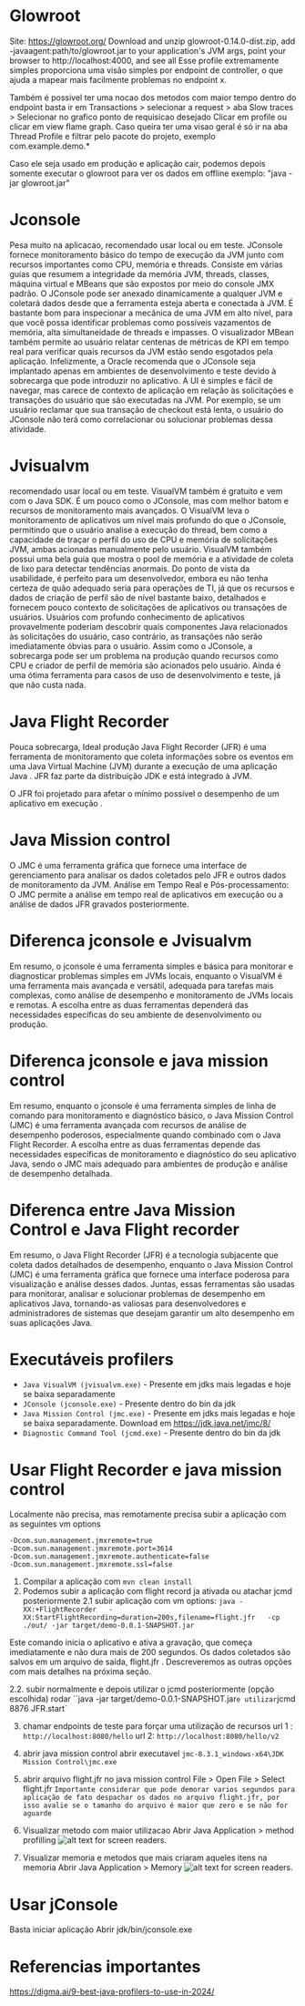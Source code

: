 # Glowroot
Site: https://glowroot.org/
Download and unzip glowroot-0.14.0-dist.zip, add -javaagent:path/to/glowroot.jar to your application's JVM args, point your browser to http://localhost:4000, and see all
Esse profile extremamente simples proporciona uma visão simples por endpoint de controller, o que ajuda a mapear mais facilmente problemas no endpoint x. 

Também é possivel ter uma nocao dos metodos com maior tempo dentro do endpoint basta ir em Transactions > selecionar a request > aba Slow traces > Selecionar no grafico ponto de requisicao desejado Clicar em profile ou clicar em view flame graph. 
Caso queira ter uma visao geral é só ir na aba Thread Profile e filtrar pelo pacote do projeto, exemplo com.example.demo.*

Caso ele seja usado em produção e aplicação cair, podemos depois somente executar o glowroot para ver os dados em offline exemplo: "java -jar glowroot.jar"

# Jconsole
Pesa muito na aplicacao, recomendado usar local ou em teste.
JConsole fornece monitoramento básico do tempo de execução da JVM junto com recursos importantes como CPU, memória e threads. Consiste em várias guias que resumem a integridade da memória JVM, threads, classes, máquina virtual e MBeans que são expostos por meio do console JMX padrão. O JConsole pode ser anexado dinamicamente a qualquer JVM e coletará dados desde que a ferramenta esteja aberta e conectada à JVM. É bastante bom para inspecionar a mecânica de uma JVM em alto nível, para que você possa identificar problemas como possíveis vazamentos de memória, alta simultaneidade de threads e impasses. O visualizador MBean também permite ao usuário relatar centenas de métricas de KPI em tempo real para verificar quais recursos da JVM estão sendo esgotados pela aplicação. Infelizmente, a Oracle recomenda que o JConsole seja implantado apenas em ambientes de desenvolvimento e teste devido à sobrecarga que pode introduzir no aplicativo. A UI é simples e fácil de navegar, mas carece de contexto de aplicação em relação às solicitações e transações do usuário que são executadas na JVM. Por exemplo, se um usuário reclamar que sua transação de checkout está lenta, o usuário do JConsole não terá como correlacionar ou solucionar problemas dessa atividade.

# Jvisualvm
recomendado usar local ou em teste.
VisualVM também é gratuito e vem com o Java SDK. É um pouco como o JConsole, mas com melhor batom e recursos de monitoramento mais avançados. O VisualVM leva o monitoramento de aplicativos um nível mais profundo do que o JConsole, permitindo que o usuário analise a execução do thread, bem como a capacidade de traçar o perfil do uso de CPU e memória de solicitações JVM, ambas acionadas manualmente pelo usuário. VisualVM também possui uma bela guia que mostra o pool de memória e a atividade de coleta de lixo para detectar tendências anormais. Do ponto de vista da usabilidade, é perfeito para um desenvolvedor, embora eu não tenha certeza de quão adequado seria para operações de TI, já que os recursos e dados de criação de perfil são de nível bastante baixo, detalhados e fornecem pouco contexto de solicitações de aplicativos ou transações de usuários. Usuários com profundo conhecimento de aplicativos provavelmente poderiam descobrir quais componentes Java relacionados às solicitações do usuário, caso contrário, as transações não serão imediatamente óbvias para o usuário. Assim como o JConsole, a sobrecarga pode ser um problema na produção quando recursos como CPU e criador de perfil de memória são acionados pelo usuário. Ainda é uma ótima ferramenta para casos de uso de desenvolvimento e teste, já que não custa nada.

# Java Flight Recorder
Pouca sobrecarga, Ideal produção 
Java Flight Recorder (JFR) é uma ferramenta de monitoramento que coleta informações sobre os eventos em uma Java Virtual Machine (JVM) durante a execução de uma aplicação Java . JFR faz parte da distribuição JDK e está integrado à JVM.

O JFR foi projetado para afetar o mínimo possível o desempenho de um aplicativo em execução .


# Java Mission control
 O JMC é uma ferramenta gráfica que fornece uma interface de gerenciamento para analisar os dados coletados pelo JFR e outros dados de monitoramento da JVM.
 Análise em Tempo Real e Pós-processamento: O JMC permite a análise em tempo real de aplicativos em execução ou a análise de dados JFR gravados posteriormente. 

# Diferenca jconsole e Jvisualvm
Em resumo, o jconsole é uma ferramenta simples e básica para monitorar e diagnosticar problemas simples em JVMs locais, enquanto o VisualVM é uma ferramenta mais avançada e versátil, adequada para tarefas mais complexas, como análise de desempenho e monitoramento de JVMs locais e remotas. A escolha entre as duas ferramentas dependerá das necessidades específicas do seu ambiente de desenvolvimento ou produção.

# Diferenca jconsole e java mission control
Em resumo, enquanto o jconsole é uma ferramenta simples de linha de comando para monitoramento e diagnóstico básico, o Java Mission Control (JMC) é uma ferramenta avançada com recursos de análise de desempenho poderosos, especialmente quando combinado com o Java Flight Recorder. A escolha entre as duas ferramentas depende das necessidades específicas de monitoramento e diagnóstico do seu aplicativo Java, sendo o JMC mais adequado para ambientes de produção e análise de desempenho detalhada.

# Diferenca entre Java Mission Control e Java Flight recorder
Em resumo, o Java Flight Recorder (JFR) é a tecnologia subjacente que coleta dados detalhados de desempenho, enquanto o Java Mission Control (JMC) é uma ferramenta gráfica que fornece uma interface poderosa para visualização e análise desses dados. Juntas, essas ferramentas são usadas para monitorar, analisar e solucionar problemas de desempenho em aplicativos Java, tornando-as valiosas para desenvolvedores e administradores de sistemas que desejam garantir um alto desempenho em suas aplicações Java.

# Executáveis profilers
- `Java VisualVM (jvisualvm.exe)` - Presente em jdks mais legadas e hoje se baixa separadamente
- `JConsole (jconsole.exe)` - Presente dentro do bin da jdk
- `Java Mission Control (jmc.exe)` - Presente em jdks mais legadas e hoje se baixa separadamente. Download em https://jdk.java.net/jmc/8/
- `Diagnostic Command Tool (jcmd.exe)` - Presente dentro do bin da jdk

# Usar Flight Recorder e java mission control
Localmente não precisa, mas remotamente precisa subir a aplicação com as seguintes vm options
```
-Dcom.sun.management.jmxremote=true 
-Dcom.sun.management.jmxremote.port=3614 
-Dcom.sun.management.jmxremote.authenticate=false 
-Dcom.sun.management.jmxremote.ssl=false
```
1. Compilar a aplicação com `mvn clean install`
2. Podemos subir a aplicação com flight record ja ativada ou atachar jcmd posteriormente
2.1 subir aplicação com vm options:
`java -XX:+FlightRecorder   -XX:StartFlightRecording=duration=200s,filename=flight.jfr   -cp ./out/ -jar target/demo-0.0.1-SNAPSHOT.jar`

  
Este comando inicia o aplicativo e ativa a gravação, que começa imediatamente e não dura mais de 200 segundos. Os dados coletados são salvos em um arquivo de saída,  flight.jfr . Descreveremos as outras opções com mais detalhes na próxima seção.

2.2. subir normalmente e depois utilizar o jcmd posteriormente (opção escolhida) 
rodar ``java -jar target/demo-0.0.1-SNAPSHOT.jar` e utilizar `jcmd 8876 JFR.start`

3. chamar endpoints de teste para forçar uma utilização de recursos
url 1 : `http://localhost:8080/hello`
url 2: `http://localhost:8080/hello/v2`

3. abrir java mission control
abrir executavel `jmc-8.3.1_windows-x64\JDK Mission Control\jmc.exe`

4. abrir arquivo flight.jfr no java mission control
File > Open File > Select flight.jfr
`Importante considerar que pode demorar varios segundos para aplicação de fato despachar os dados no arquivo flight.jfr, por isso avalie se o tamanho do arquivo é maior que zero e se não for aguarde`

5. Visualizar metodo com maior utilizacao
Abrir Java Application >  method profilling 
![alt text for screen readers](./image1.PNG).


6. Visualizar memoria e metodos que mais criaram aqueles itens na memoria
Abrir Java Application >  Memory 
![alt text for screen readers](./image2.PNG).



# Usar jConsole
Basta iniciar aplicação
Abrir jdk/bin/jconsole.exe

# Referencias importantes
https://digma.ai/9-best-java-profilers-to-use-in-2024/
